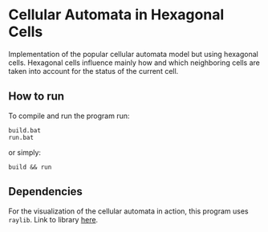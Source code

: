 # Cellular Automata in Hexagonal Cells
Implementation of the popular cellular automata model but using hexagonal cells.
Hexagonal cells influence mainly how and which neighboring cells are taken into account for the status of the current cell.

## How to run

To compile and run the program run:

    build.bat
    run.bat

or simply:

    build && run


## Dependencies

For the visualization of the cellular automata in action, this program uses `raylib`.
Link to library [here](raylib.com).
